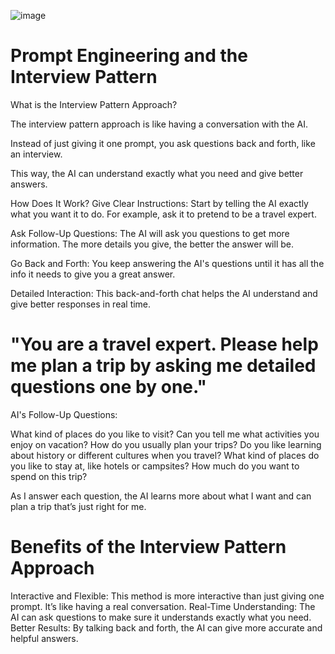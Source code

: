 ![image](https://github.com/iahalkhatib/Prompt-Engineering-Interview-Pattern-/assets/170050432/31b76014-57c3-40e8-b41a-8fe572a9dbc5)


# Prompt Engineering and the Interview Pattern 

What is the Interview Pattern Approach?

The interview pattern approach is like having a conversation with the AI. 

Instead of just giving it one prompt, you ask questions back and forth, like an interview. 

This way, the AI can understand exactly what you need and give better answers.

How Does It Work?
Give Clear Instructions: Start by telling the AI exactly what you want it to do. For example, ask it to pretend to be a travel expert.

Ask Follow-Up Questions: The AI will ask you questions to get more information. The more details you give, the better the answer will be.

Go Back and Forth: You keep answering the AI's questions until it has all the info it needs to give you a great answer.

Detailed Interaction: This back-and-forth chat helps the AI understand and give better responses in real time.

# "You are a travel expert. Please help me plan a trip by asking me detailed questions one by one." 

AI's Follow-Up Questions:

What kind of places do you like to visit?
Can you tell me what activities you enjoy on vacation?
How do you usually plan your trips?
Do you like learning about history or different cultures when you travel?
What kind of places do you like to stay at, like hotels or campsites?
How much do you want to spend on this trip?

As I answer each question, the AI learns more about what I want and can plan a trip that’s just right for me.

# Benefits of the Interview Pattern Approach

Interactive and Flexible: This method is more interactive than just giving one prompt. It’s like having a real conversation.
Real-Time Understanding: The AI can ask questions to make sure it understands exactly what you need.
Better Results: By talking back and forth, the AI can give more accurate and helpful answers.
